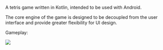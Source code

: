 A tetris game written in Kotlin, intended to be used with Android.

The core engine of the game is designed to be decoupled from the user interface and provide greater flexibility for UI design.

Gameplay:

![](https://i.imgur.com/nUMGuJz.gif)
